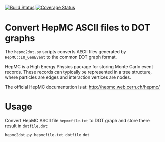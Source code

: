 [![Build Status](https://travis-ci.org/elritsch/hepmc2dot.svg?branch=master)](https://travis-ci.org/elritsch/hepmc2dot)
[![Coverage Status](https://coveralls.io/repos/github/elritsch/hepmc2dot/badge.svg?branch=master)](https://coveralls.io/github/elritsch/hepmc2dot?branch=master)

# Convert HepMC ASCII files to DOT graphs

The `hepmc2dot.py` scripts converts ASCII files generated by `HepMC::IO_GenEvent` to the common DOT graph format.

HepMC is a High Energy Physics package for storing Monte Carlo event records. These records can typically be represented in a tree structure, where particles are edges and interaction vertices are nodes.

The official HepMC documentation is at:
http://hepmc.web.cern.ch/hepmc/

# Usage

Convert HepMC ASCII file `hepmcfile.txt` to DOT graph and store there result in `dotfile.dot`:
```shell
hepmc2dot.py hepmcfile.txt dotfile.dot
```

